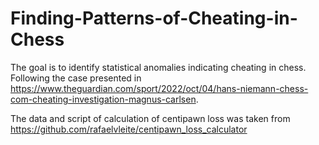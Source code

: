 # Finding-Patterns-of-Cheating-in-Chess

The goal is to identify statistical anomalies indicating cheating in chess. Following the case presented in https://www.theguardian.com/sport/2022/oct/04/hans-niemann-chess-com-cheating-investigation-magnus-carlsen. 

The data and script of calculation of centipawn loss was taken from https://github.com/rafaelvleite/centipawn_loss_calculator
